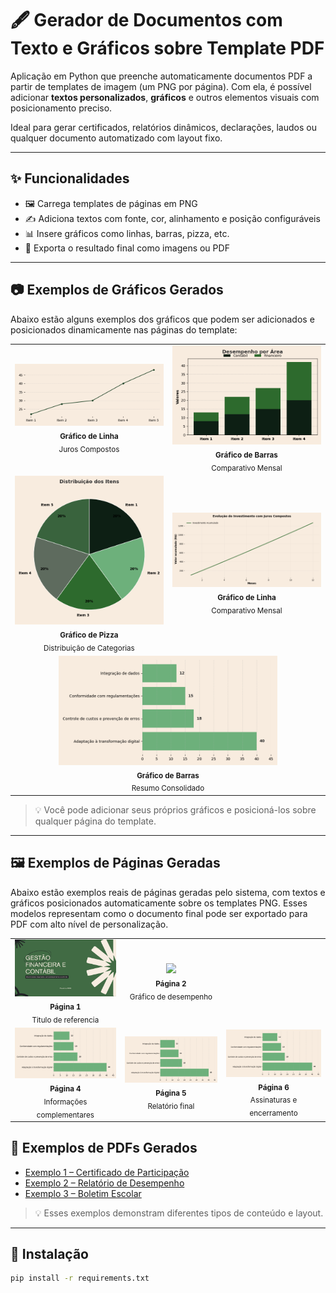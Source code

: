 # 🖋️ Gerador de Documentos com Texto e Gráficos sobre Template PDF

Aplicação em Python que preenche automaticamente documentos PDF a partir de templates de imagem (um PNG por página). Com ela, é possível adicionar **textos personalizados**, **gráficos** e outros elementos visuais com posicionamento preciso.

Ideal para gerar certificados, relatórios dinâmicos, declarações, laudos ou qualquer documento automatizado com layout fixo.

---

## ✨ Funcionalidades

- 🖼️ Carrega templates de páginas em PNG
- ✍️ Adiciona textos com fonte, cor, alinhamento e posição configuráveis
- 📊 Insere gráficos como linhas, barras, pizza, etc.
- 📄 Exporta o resultado final como imagens ou PDF

---

## 📷 Exemplos de Gráficos Gerados

Abaixo estão alguns exemplos dos gráficos que podem ser adicionados e posicionados dinamicamente nas páginas do template:

<table align="center">
  <tr>
    <td align="center">
      <img src="imagens/Figure_3.png" width="250"/><br>
      <sub><strong>Gráfico de Linha</strong><br>Juros Compostos</sub>
    </td>
    <td align="center">
      <img src="imagens/Figure_2.png" width="250"/><br>
      <sub><strong>Gráfico de Barras</strong><br>Comparativo Mensal</sub>
    </td>
  </tr>
  <tr>
    <td align="center">
      <img src="imagens/Figure_1.png" width="250"/><br>
      <sub><strong>Gráfico de Pizza</strong><br>Distribuição de Categorias</sub>
    </td>
    <td align="center">
      <img src="imagens/Figure_4.png" width="250"/><br>
      <sub><strong>Gráfico de Linha</strong><br>Comparativo Mensal</sub>
    </td>
  </tr>
  <tr>
    <td colspan="2" align="center">
      <img src="imagens/Figure_5.png" width="350"/><br>
      <sub><strong>Gráfico de Barras</strong><br>Resumo Consolidado</sub>
    </td>
  </tr>
</table>

> 💡 Você pode adicionar seus próprios gráficos e posicioná-los sobre qualquer página do template.

---

## 🖼️ Exemplos de Páginas Geradas

Abaixo estão exemplos reais de páginas geradas pelo sistema, com textos e gráficos posicionados automaticamente sobre os templates PNG. Esses modelos representam como o documento final pode ser exportado para PDF com alto nível de personalização.

<table align="center">
  
  <tr>
    <td align="center">
      <img src="imagens/objetivo/7.png" width="300"/><br>
      <sub><strong>Página 1</strong><br>Titulo de referencia</sub>
    </td>
    <td align="center">
      <img src="imagens/resultado/Figure_5.png" width="300"/><br>
      <sub><strong>Página 2</strong><br>Gráfico de desempenho</sub>
    </td
  </tr>
  
  <tr>
    <td align="center">
      <img src="imagens/Figure_5.png" width="300"/><br>
      <sub><strong>Página 4</strong><br>Informações complementares</sub>
    </td>
    <td align="center">
      <img src="imagens/Figure_5.png" width="300"/><br>
      <sub><strong>Página 5</strong><br>Relatório final</sub>
    </td>
    <td align="center">
      <img src="imagens/Figure_5.png" width="300"/><br>
      <sub><strong>Página 6</strong><br>Assinaturas e encerramento</sub>
    </td>
  </tr>
  
</table>




## 📄 Exemplos de PDFs Gerados

- [Exemplo 1 – Certificado de Participação](pdfs_exemplo/certificado1.pdf)
- [Exemplo 2 – Relatório de Desempenho](pdfs_exemplo/relatorio.pdf)
- [Exemplo 3 – Boletim Escolar](pdfs_exemplo/boletim.pdf)

> 💡 Esses exemplos demonstram diferentes tipos de conteúdo e layout.

---

## 🧪 Instalação

```bash
pip install -r requirements.txt
